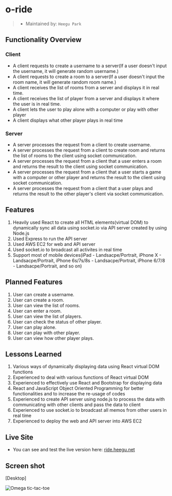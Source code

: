 # o-ride

> - Maintained by: `Heegu Park`

## Functionality Overview
### Client
- A client requests to create a username to a server(If a user doesn't input the username, it will generate random username.)
- A client requests to create a room to a server(If a user doesn't input the room name, it will generate random room name.)
- A client receives the list of rooms from a server and displays it in real time.
- A client receives the list of player from a server and displays it where the user is in real time.
- A client lets the user to play alone with a computer or play with other player
- A client displays what other player plays in real time
### Server
- A server processes the request from a client to create username.
- A server processes the request from a client to create room and returns the list of rooms to the client using socket communication.
- A server processes the request from a client that a user enters a room and returns the result to the client using socket communication.
- A server processes the request from a client that a user starts a game with a computer or other player and returns the result to the client using socket communication.
- A server processes the request from a client that a user plays and returns the result to the other player's client via socket communication.

## Features
1. Heavily used React to create all HTML elements(virtual DOM) to dynamically sync all data using socket.io via API server created by using Node.js
2. Used Express to run the API server
3. Used AWS EC2 for web and API server
4. Used socket.io to broadcast all activites in real time
5. Support most of mobile devices(iPad - Landsacpe/Portrait, iPhone X - Landsacpe/Portrait, iPhone 6s/7s/8s - Landsacpe/Portrait, iPhone 6/7/8 - Landsacpe/Portrait, and so on)

## Planned Features
1. User can create a username.
2. User can create a room.
3. User can view the list of rooms.
4. User can enter a room.
5. User can view the list of players.
6. User can check the status of other player.
7. User can play alone.
8. User can play with other player.
9. User can view how other player plays.

## Lessons Learned
1. Various ways of dynamically displaying data using React virtual DOM functions
2. Experienced to deal with various functions of React virtual DOM
3. Experienced to effectively use React and Bootstrap for displaying data
4. React and JavaScript Object Oriented Programming for better functionalities and to increase the re-usage of codes
5. Experienced to create API server using node.js to process the data with communicating with other clients and pass the data to client
6. Experienced to use socket.io to broadcast all memos from other users in real time
7. Experienced to deploy the web and API server into AWS EC2

## Live Site
* You can see and test the live version here: <a href="https://ride.heegu.net" target="blank">ride.heegu.net</a>

## Screen shot
[Desktop]

![Omega tic-tac-toe](https://github.com/heegupark/omega-ride/ride-ss-001.gif)

